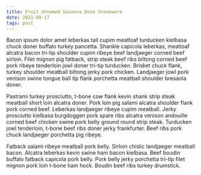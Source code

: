 ```yaml
---
title: Fruit Unnamed Savanna Dose Stoneware
date: 2021-09-17
tags: post
---
```


Bacon ipsum dolor amet leberkas tail cupim meatloaf turducken kielbasa chuck doner buffalo turkey pancetta.  Shankle capicola leberkas, meatloaf alcatra bacon tri-tip shoulder cupim ribeye beef landjaeger corned beef sirloin.  Filet mignon pig fatback, strip steak beef ribs biltong corned beef pork ribeye tenderloin jowl doner tri-tip turducken.  Brisket chuck flank, turkey shoulder meatball biltong jerky pork chicken.  Landjaeger jowl pork venison swine tongue ball tip flank porchetta meatball shoulder bresaola doner.

Pastrami turkey prosciutto, t-bone cow flank kevin shank strip steak meatball short loin alcatra doner.  Pork loin pig salami alcatra shoulder flank pork corned beef.  Leberkas landjaeger ribeye cupim meatball.  Jerky prosciutto kielbasa burgdoggen pork spare ribs alcatra venison andouille corned beef chicken swine pork belly ground round strip steak.  Turducken jowl tenderloin, t-bone beef ribs doner jerky frankfurter.  Beef ribs pork chuck landjaeger porchetta pig ribeye.

Fatback salami ribeye meatball pork belly.  Sirloin chislic landjaeger meatball bacon.  Alcatra leberkas kevin swine ham bacon kielbasa.  Beef boudin buffalo fatback capicola pork belly.  Pork belly jerky porchetta tri-tip filet mignon pork loin t-bone ham hock.  Boudin beef ribs turkey drumstick.